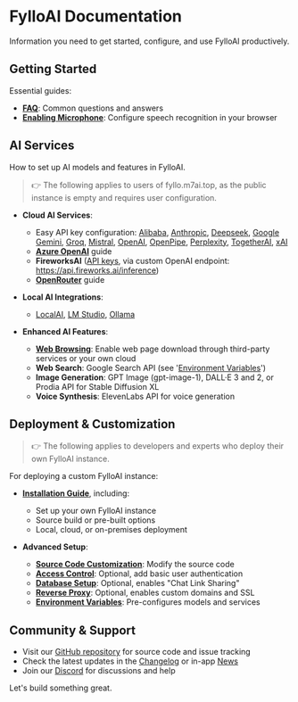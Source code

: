 # FylloAI Documentation

Information you need to get started, configure, and use FylloAI productively.

## Getting Started

Essential guides:

- **[FAQ](help-faq.md)**: Common questions and answers
- **[Enabling Microphone](help-feature-microphone.md)**: Configure speech recognition in your browser

## AI Services

How to set up AI models and features in FylloAI.

> 👉 The following applies to users of fyllo.m7ai.top, as the public instance is empty and requires user configuration.

- **Cloud AI Services**:
  - Easy API key configuration:
    [Alibaba](https://bailian.console.alibabacloud.com/?apiKey=1#/api-key),
    [Anthropic](https://console.anthropic.com/settings/keys),
    [Deepseek](https://platform.deepseek.com/api_keys),
    [Google Gemini](https://aistudio.google.com/app/apikey),
    [Groq](https://console.groq.com/keys),
    [Mistral](https://console.mistral.ai/api-keys/),
    [OpenAI](https://platform.openai.com/api-keys),
    [OpenPipe](https://app.openpipe.ai/settings),
    [Perplexity](https://www.perplexity.ai/settings/api),
    [TogetherAI](https://api.together.xyz/settings/api-keys),
    [xAI](http://x.ai/api)
  - **[Azure OpenAI](config-azure-openai.md)** guide
  - **FireworksAI** ([API keys](https://fireworks.ai/account/api-keys), via custom OpenAI endpoint: https://api.fireworks.ai/inference)
  - **[OpenRouter](config-openrouter.md)** guide


- **Local AI Integrations**:
  - [LocalAI](config-local-localai.md), [LM Studio](config-local-lmstudio.md), [Ollama](config-local-ollama.md)


- **Enhanced AI Features**:
  - **[Web Browsing](config-feature-browse.md)**: Enable web page download through third-party services or your own cloud
  - **Web Search**: Google Search API (see '[Environment Variables](environment-variables.md)')
  - **Image Generation**: GPT Image (gpt-image-1), DALL·E 3 and 2, or Prodia API for Stable Diffusion XL
  - **Voice Synthesis**: ElevenLabs API for voice generation

## Deployment & Customization

> 👉 The following applies to developers and experts who deploy their own FylloAI instance.

For deploying a custom FylloAI instance:

- **[Installation Guide](installation.md)**, including:
  - Set up your own FylloAI instance
  - Source build or pre-built options
  - Local, cloud, or on-premises deployment


- **Advanced Setup**:
  - **[Source Code Customization](customizations.md)**: Modify the source code
  - **[Access Control](deploy-authentication.md)**: Optional, add basic user authentication
  - **[Database Setup](deploy-database.md)**: Optional, enables "Chat Link Sharing"
  - **[Reverse Proxy](deploy-reverse-proxy.md)**: Optional, enables custom domains and SSL
  - **[Environment Variables](environment-variables.md)**: Pre-configures models and services

## Community & Support

- Visit our [GitHub repository](https://github.com/enricoros/big-AGI) for source code and issue tracking
- Check the latest updates in the [Changelog](changelog.md) or in-app [News](https://fyllo.m7ai.top/news)
- Join our [Discord](https://discord.gg/MkH4qj2Jp9) for discussions and help

Let's build something great.
